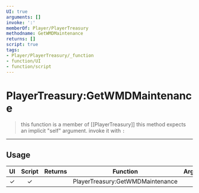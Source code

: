 ```yaml
---
UI: true
arguments: []
invoke: ':'
memberOf: Player/PlayerTreasury
methodname: GetWMDMaintenance
returns: []
script: true
tags:
- Player/PlayerTreasury/_function
- function/UI
- function/script
---
```

# PlayerTreasury:GetWMDMaintenance
> this function is a member of [[PlayerTreasury]]
> this method expects an implicit "self" argument. invoke it with `:`
-----
## Usage
|  UI | Script | Returns | Function | Arguments |
|:---:|:------:|-------:|:--------:|:---------|
|✓|✓||PlayerTreasury:GetWMDMaintenance||
